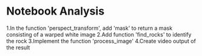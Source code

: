 # Notebook Analysis
  1.In the function 'perspect_transform', add 'mask' to return a mask consisting of a warped white image
  2.Add function 'find_rocks' to identify the rock
  3.Implement the function 'process_image'
  4.Create video output of the result
